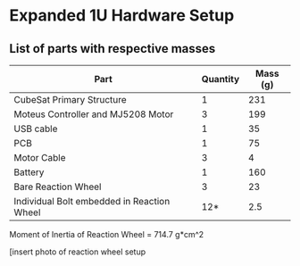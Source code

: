 # Expanded 1U Hardware Setup

## List of parts with respective masses

|   Part                                    |Quantity|Mass (g)|
|-------------------------------------------|--------|---------|
|CubeSat Primary Structure                  |1       |231      |
|Moteus Controller and MJ5208 Motor         |3       |199      |
|USB cable                                  |1       |35       |
|PCB                                        |1       |75       |
|Motor Cable                                |3       |4        |
|Battery                                    |1       |160      |
|Bare Reaction Wheel                        |3       |23       |
|Individual Bolt embedded in Reaction Wheel |12*     |2.5      | 

Moment of Inertia of Reaction Wheel = 714.7 g*cm^2

[insert photo of reaction wheel setup
